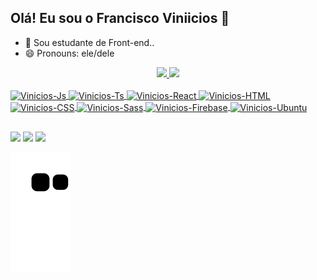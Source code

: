 ## Olá! Eu sou o Francisco Viniicios 👋

- 🌱 Sou estudante de Front-end..
- 😄 Pronouns: ele/dele

<div align="center">
  <a href="https://github.com/franciscovinicios">
  <img height="180em" src="https://github-readme-stats.vercel.app/api?username=franciscovinicios&show_icons=true&theme=dark&include_all_commits=true&count_private=true"/>
  <img height="180em" src="https://github-readme-stats.vercel.app/api/top-langs/?username=rafaballerini&layout=compact&langs_count=7&theme=dark"/>
</div>

  <div style="display: inline_block"><br>
  <img align="center" alt="Vinicios-Js" height="30" width="40" src="https://user-images.githubusercontent.com/78514869/164557540-9518bb07-5937-4fcc-8af6-566f649e362d.svg">
  <img align="center" alt="Vinicios-Ts" height="30" width="40" src="https://user-images.githubusercontent.com/78514869/164557524-2bed18dc-2f32-4c35-ac66-2b56675fce66.svg">
  <img align="center" alt="Vinicios-React" height="30" width="40" src="https://user-images.githubusercontent.com/78514869/164557541-519288a3-e5d8-4f93-92d3-504b16fbad1d.svg">
  <img align="center" alt="Vinicios-HTML" height="30" width="40" src="https://user-images.githubusercontent.com/78514869/164557519-1b3651bf-e97b-4dd7-bd5d-6ba0c9fc23e3.svg">
  <img align="center" alt="Vinicios-CSS" height="30" width="40" src="https://user-images.githubusercontent.com/78514869/164557495-3b6d4708-1f63-4105-9b0a-59cfb505225f.svg">
  <img align="center" alt="Vinicios-Sass" height="30" width="40" src="https://user-images.githubusercontent.com/78514869/164557523-ebafa33e-17cd-4ddc-ae6e-d11af3d3dc01.svg">
  <img align="center" alt="Vinicios-Firebase" height="30" width="40" src="https://user-images.githubusercontent.com/78514869/164557514-88977ae1-4d33-4af2-9552-b97cccb40d99.svg">
    <img align="center" alt="Vinicios-Ubuntu" height="30" width="40" src="https://user-images.githubusercontent.com/78514869/164557525-cec83bf6-43f8-48b9-92f6-1cc54af3792c.svg">
</div>
  
  ##
  
<div> 
  <a href="https://instagram.com/viniciosdev" target="_blank"><img src="https://img.shields.io/badge/-Instagram-%23E4405F?style=for-the-badge&logo=instagram&logoColor=white" target="_blank"></a>
  <a href = "mailto:francisco.viniciosti@gmail.com"><img src="https://img.shields.io/badge/-Gmail-%23333?style=for-the-badge&logo=gmail&logoColor=white" target="_blank"></a>
  <a href="https://www.linkedin.com/in/franciscoviniciosti" target="_blank"><img src="https://img.shields.io/badge/-LinkedIn-%230077B5?style=for-the-badge&logo=linkedin&logoColor=white" target="_blank"></a> 
 
  ![Snake animation](https://github.com/rafaballerini/rafaballerini/blob/output/github-contribution-grid-snake.svg)
 
</div>
